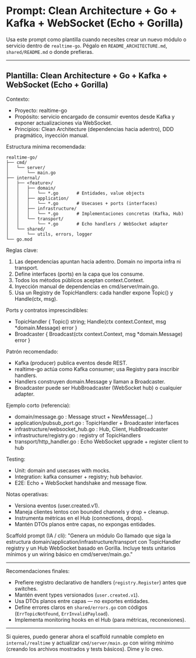 # Prompt: Clean Architecture + Go + Kafka + WebSocket (Echo + Gorilla)

Usa este prompt como plantilla cuando necesites crear un nuevo módulo o servicio dentro de `realtime-go`. Pégalo en `README_ARCHITECTURE.md`, `shared/README.md` o donde prefieras.

---

## Plantilla: Clean Architecture + Go + Kafka + WebSocket (Echo + Gorilla)

Contexto:

- Proyecto: realtime-go
- Propósito: servicio encargado de consumir eventos desde Kafka y exponer actualizaciones via WebSocket.
- Principios: Clean Architecture (dependencias hacia adentro), DDD pragmático, inyección manual.

Estructura mínima recomendada:

```
realtime-go/
├── cmd/
│   └── server/
│       └── main.go
├── internal/
│   ├── <feature>/
│   │   ├── domain/
│   │   │   └── *.go       # Entidades, value objects
│   │   ├── application/
│   │   │   └── *.go       # Usecases + ports (interfaces)
│   │   ├── infrastructure/
│   │   │   └── *.go       # Implementaciones concretas (Kafka, Hub)
│   │   └── transport/
│   │       └── *.go       # Echo handlers / WebSocket adapter
│   └── shared/
│       └── utils, errors, logger
└── go.mod
```

Reglas clave:

1. Las dependencias apuntan hacia adentro. Domain no importa infra ni transport.
2. Define interfaces (ports) en la capa que los consume.
3. Todos los métodos públicos aceptan context.Context.
4. Inyección manual de dependencias en cmd/server/main.go.
5. Usa un Registry de TopicHandlers: cada handler expone Topic() y Handle(ctx, msg).

Ports y contratos imprescindibles:

- TopicHandler { Topic() string; Handle(ctx context.Context, msg \*domain.Message) error }
- Broadcaster { Broadcast(ctx context.Context, msg \*domain.Message) error }

Patrón recomendado:

- Kafka (producer) publica eventos desde REST.
- realtime-go actúa como Kafka consumer; usa Registry para inscribir handlers.
- Handlers construyen domain.Message y llaman a Broadcaster.
- Broadcaster puede ser HubBroadcaster (WebSocket hub) o cualquier adapter.

Ejemplo corto (referencia):

- domain/message.go : Message struct + NewMessage(...)
- application/pubsub_port.go : TopicHandler + Broadcaster interfaces
- infrastructure/websocket_hub.go : Hub, Client, HubBroadcaster
- infrastructure/registry.go : registry of TopicHandlers
- transport/http_handler.go : Echo WebSocket upgrade + register client to hub

Testing:

- Unit: domain and usecases with mocks.
- Integration: kafka consumer + registry; hub behavior.
- E2E: Echo + WebSocket handshake and message flow.

Notas operativas:

- Versiona eventos (user.created.v1).
- Maneja clientes lentos con bounded channels y drop + cleanup.
- Instrumenta métricas en el Hub (connections, drops).
- Mantén DTOs planos entre capas, no expongas entidades.

Scaffold prompt (IA / cli):
"Genera un módulo Go llamado <feature> que siga la estructura domain/application/infrastructure/transport con TopicHandler registry y un Hub WebSocket basado en Gorilla. Incluye tests unitarios mínimos y un wiring básico en cmd/server/main.go."

---

Recomendaciones finales:

- Prefiere registro declarativo de handlers (`registry.Register`) antes que switches.
- Mantén event types versionados (`user.created.v1`).
- Usa DTOs planos entre capas — no exportes entidades.
- Define errores claros en `shared/errors.go` con códigos (`ErrTopicNotFound`, `ErrInvalidPayload`).
- Implementa monitoring hooks en el Hub (para métricas, reconexiones).

---

Si quieres, puedo generar ahora el scaffold runnable completo en `internal/realtime` y actualizar `cmd/server/main.go` con wiring mínimo (creando los archivos mostrados y tests básicos). Dime y lo creo.
